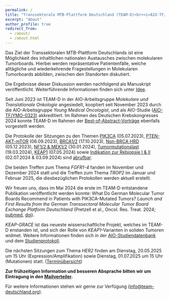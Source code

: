 ```yaml
---
permalink: /
title: "Transsektorale MTB-Plattform Deutschland (TEAM-D)<br><i>AIO-TF/YMO-0323</i>"
excerpt: "About"
author_profile: true
redirect_from: 
  - /about/
  - /about.html
---
```


Das Ziel der Transsektoralen MTB-Plattform Deutschlands ist eine Möglichkeit des inhaltlichen nationalen Austausches zwischen molekularen Tumorboards. Hierbei werden repräsentative Patientenfälle, welche alltägliche und wiederkehrende Fragestellungen in Molekularen Tumorboards abbilden, zwischen den Standorten diskutiert. 

Die Ergebnisse dieser Diskussion werden nachfolgend als Manuskript veröffentlicht. Weiterführende Informationen finden sich unter [Idee](https://team-deutschland.org/idee/).

Seit Juni 2023 ist TEAM-D in der AIO-Arbeitsgruppe *Molekulare und Translationale Onkologie* angesiedelt, kooptiert seit November 2023 durch die AIO-Arbeitsgruppe *Young Medical Oncologist*, und als AIO-Studie ([AIO-TF/YMO-0323](https://www.aio-portal.de/studie/199--team-d.html)) akkreditiert. Im Rahmen des Deutschen Krebskongresses 2024 konnte TEAM-D im Rahmen der [Best-of-Abstract-Vorträge](https://karger.com/ort/article-pdf/47/Suppl.%201/7/4169504/000535363.pdf) ebenfalls vorgestellt werden. 

Die Protokolle der Sitzungen zu den Themen [PIK3CA](https://team-deutschland.org/files/1-Protokoll-PIK3CA.pdf) (05.07.2023), [PTEN-AKT-mTOR](https://team-deutschland.org/files/2-Protokoll-PTEN-AKT-mTOR.pdf) (06.09.2023), [BRCA1/2](https://team-deutschland.org/files/3-Protokoll-BRCA1-2.pdf) (17.10.2023), [Non-BRCA HRD](https://team-deutschland.org/files/4-Protokoll-Non-BRCA-HRD.pdf) (05.12.2023), [NF1/2 & MEK1/2](https://team-deutschland.org/files/5-Protokoll-NF-MEK.pdf) (30.01.2024), [Tumormutationslast](https://team-deutschland.org/files/6-Protokoll-Tumormutationslast.pdf) (19.03.2024), [KEAP1](https://team-deutschland.org/files/7-Protokoll-KEAP1.pdf) (07.05.2024) sowie [Indikation zur Rebiopsie I & II](https://team-deutschland.org/files/8-9-Protokoll-Rebiopsie.pdf) (02.07.2024 & 03.09.2024) sind [abrufbar](https://team-deutschland.org/protokolle/). 

Die beiden Treffen zum Thema *FGFR1-4* fanden im November und Dezember 2024 statt und die Treffen zum Thema *TROP2* im Januar und Februar 2025, die diesbezüglichen Protokollen werden aktuell erstellt.

Wir freuen uns, dass im Mai 2024 die erste im TEAM-D entstandene Publikation veröffentlicht werden konnte: What Do German Molecular Tumor Boards Recommend in Patients with PIK3CA-Mutated Tumors? *Launch and First Results from the German Transsectoral Molecular Tumor Board Exchange Platform Deutschland* (Pretzell et al., Oncol. Res. Treat. 2024; [pubmed](https://pubmed.ncbi.nlm.nih.gov/38714183/), [doi](https://doi.org/10.1159/000539217)).

*KEAP-GRACE* ist das neueste wissenschaftliche Projekt, welches im TEAM-D enstanden ist, und sich der Rolle von *KEAP1*-Varianten in soliden Tumoren widmet. Weitere Informationen finden sich in der [AIO-Studiendatenbank](https://www.aio-portal.de/studie/222--keap-grace.html) und dem [Studienprotokoll](https://www.aio-portal.de/files/content/studien/studiendatenbank/AIO-TF-0224_s.pdf). 

Die nächsten Sitzungen zum Thema *HER2* finden am Dienstag, 20.05.2025 um 15 Uhr (Expression/Amplifikation) sowie Dienstag, 01.07.2025 um 15 Uhr (Mutationen) statt. ([Terminübersicht](https://team-deutschland.org/termine/))

**Zur frühzeitigen Information und besseren Absprache bitten wir um Eintragung in den [Mailverteiler](https://forms.gle/TMvsKzPpRwC4bhME6).**

Für weitere Informationen stehen wir gerne zur Verfügung ([info@team-deutschland.org](mailto:info@team-deutschland.org)).